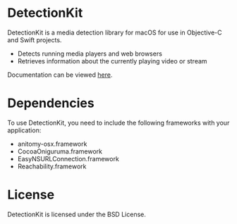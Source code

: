 # DetectionKit
DetectionKit is a media detection library for macOS for use in Objective-C and Swift projects.
* Detects running media players and web browsers
* Retrieves information about the currently playing video or stream

Documentation can be viewed [here](http://atelier-shiori.github.io/DetectionKit/).

# Dependencies
To use DetectionKit, you need to include the following frameworks with your application:
* anitomy-osx.framework
* CocoaOniguruma.framework
* EasyNSURLConnection.framework
* Reachability.framework

# License
DetectionKit is licensed under the BSD License.
